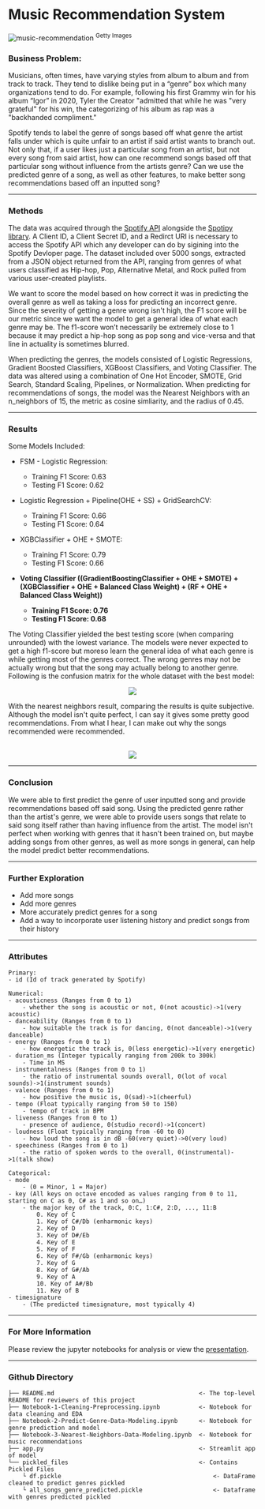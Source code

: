 # Music Recommendation System
![music-recommendation](https://user-images.githubusercontent.com/38678270/127258075-efe394e4-0e29-4e23-a9f8-ca8b6fce4353.jpeg) <sup>Getty Images</sup>

### Business Problem:

Musicians, often times, have varying styles from album to album and from track to track. They tend to dislike  being put in a “genre” box which many organizations tend to do. For example, following his first Grammy win for his album “Igor” in 2020, Tyler the Creator "admitted that while he was "very grateful" for his win, the categorizing of his album as rap was a "backhanded compliment." 

Spotify tends to label the genre of songs based off what genre the artist falls under which is quite unfair to an artist if said artist wants to branch out. Not only that, if a user likes just a particular song from an artist, but not every song from said artist, how can one recommend songs based off that particular song without influence from the artists genre? Can we use the predicted genre of a song, as well as other features, to make better song recommendations based off an inputted song?

---
### Methods
The data was acquired through the [Spotify API](https://developer.spotify.com/documentation/web-api/) alongside the [Spotipy library](https://spotipy.readthedocs.io/en/2.18.0/#). A Client ID, a Client Secret ID, and a Redirct URI is necessary to access the Spotify API which any developer can do by sigining into the Spotify Devloper page. The dataset included over 5000 songs, extracted from a JSON object returned from the API, ranging from genres of what users classified as Hip-hop, Pop, Alternative Metal, and Rock pulled from various user-created playlists. 

We want to score the model based on how correct it was in predicting the overall genre as well as taking a loss for predicting an incorrect genre. Since the severity of getting a genre wrong isn't high, the F1 score will be our metric since we want the model to get a general idea of what each genre may be. The f1-score won’t necessarily be extremely close to 1 because it may predict a hip-hop song as pop song and vice-versa and that line in actuality is sometimes blurred.  

When predicting the genres, the models consisted of Logistic Regressions, Gradient Boosted Classifiers, XGBoost Classifiers, and Voting Classifier. The data was altered using a combination of One Hot Encoder, SMOTE, Grid Search, Standard Scaling, Pipelines, or Normalization. When predicting for recommendations of songs, the model was the Nearest Neighbors with an n_neighbors of 15, the metric as cosine simliarity, and the radius of 0.45. 

---
### Results

Some Models Included: 
- FSM - Logistic Regression:
  - Training F1 Score:  0.63
  - Testing F1 Score:   0.62
 
- Logistic Regression + Pipeline(OHE + SS) + GridSearchCV:
  - Training F1 Score:  0.66
  - Testing F1 Score:   0.64

- XGBClassifier + OHE + SMOTE: 
  - Training F1 Score:  0.79
  - Testing F1 Score:   0.66
  
- **Voting Classifier ((GradientBoostingClassifier + OHE + SMOTE) + (XGBClassifier + OHE + Balanced Class Weight) + (RF + OHE + Balanced Class Weight))**
  - **Training F1 Score: 0.76**
  - **Testing F1 Score: 0.68**

The Voting Classifier yielded the best testing score (when comparing unrounded) with the lowest variance. The models were never expected to get a high f1-score but moreso learn the general idea of what each genre is while getting most of the genres correct. The wrong genres may not be actually wrong but that the song may actually belong to another genre. Following is the confusion matrix for the whole dataset with the best model:
<br>

<p align="center">
  <img  src="https://user-images.githubusercontent.com/38678270/127542159-61d76573-68fe-463f-a1ba-aeb0a3aac784.png">
</p>

With the nearest neighbors result, comparing the results is quite subjective. Although the model isn't quite perfect, I can say it gives some pretty good recommendations. From what I hear, I can make out why the songs recommended were recommended. <br><br>
<p align="center">
  <img  src="https://user-images.githubusercontent.com/38678270/127254200-9c07bb0e-7cf7-47b7-9c4d-e654a9df354b.png">
</p>

---
### Conclusion
We were able to first predict the genre of user inputted song and provide recommendations based off said song. Using the predicted genre rather than the artist's genre, we were able to provide users songs that relate to said song itself rather than having influence from the artist. The model isn't perfect when working with genres that it hasn't been trained on, but maybe adding songs from other genres, as well as more songs in general, can help the model predict better recommendations. 

---
### Further Exploration
  - Add more songs
  - Add more genres
  - More accurately predict genres for a song
  - Add a way to incorporate user listening history and predict songs from their history
---
### Attributes

    Primary:
    - id (Id of track generated by Spotify)

    Numerical:
    - acousticness (Ranges from 0 to 1)
        - whether the song is acoustic or not, 0(not acoustic)->1(very acoustic)
    - danceability (Ranges from 0 to 1)
        - how suitable the track is for dancing, 0(not danceable)->1(very danceable)
    - energy (Ranges from 0 to 1)
        - how energetic the track is, 0(less energetic)->1(very energetic)
    - duration_ms (Integer typically ranging from 200k to 300k)
        - Time in MS
    - instrumentalness (Ranges from 0 to 1)
        - the ratio of instrumental sounds overall, 0(lot of vocal sounds)->1(instrument sounds)
    - valence (Ranges from 0 to 1)
        - how positive the music is, 0(sad)->1(cheerful)
    - tempo (Float typically ranging from 50 to 150)
        - tempo of track in BPM
    - liveness (Ranges from 0 to 1)
        - presence of audience, 0(studio record)->1(concert)
    - loudness (Float typically ranging from -60 to 0)
        - how loud the song is in dB -60(very quiet)->0(very loud)
    - speechiness (Ranges from 0 to 1)
        - the ratio of spoken words to the overall, 0(instrumental)->1(talk show)

    Categorical:
    - mode 
        - (0 = Minor, 1 = Major)
    - key (All keys on octave encoded as values ranging from 0 to 11, starting on C as 0, C# as 1 and so on…)
        - the major key of the track, 0:C, 1:C#, 2:D, ..., 11:B
            0. Key of C
            1. Key of C#/Db (enharmonic keys)
            2. Key of D
            3. Key of D#/Eb
            4. Key of E
            5. Key of F
            6. Key of F#/Gb (enharmonic keys)
            7. Key of G
            8. Key of G#/Ab
            9. Key of A
            10. Key of A#/Bb
            11. Key of B
    - timesignature 
        - (The predicted timesignature, most typically 4)
---
### For More Information

Please review the jupyter notebooks for analysis or view the [presentation](https://docs.google.com/presentation/d/1OVD3tPFMMoHLEK7HiTFsT0MCqxPxAglEr43XIT2fQG0/edit?usp=sharing).

---
### Github Directory


    ├── README.md                                         <- The top-level README for reviewers of this project
    ├── Notebook-1-Cleaning-Preprocessing.ipynb           <- Notebook for data cleaning and EDA
    ├── Notebook-2-Predict-Genre-Data-Modeling.ipynb      <- Notebook for genre prediction and model
    ├── Notebook-3-Nearest-Neighbors-Data-Modeling.ipynb  <- Notebook for music recommendations
    ├── app.py                                            <- Streamlit app of model
    └── pickled_files                                     <- Contains Pickled Files
        └ df.pickle                                           <- DataFrame cleaned to predict genres pickled
        └ all_songs_genre_predicted.pickle                    <- Dataframe with genres predicted pickled
        
